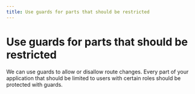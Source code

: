 ```yaml
---
title: Use guards for parts that should be restricted
---
```

# Use guards for parts that should be restricted

We can use guards to allow or disallow route changes. Every part of your application that should be limited to users with certain roles should be protected with guards.
